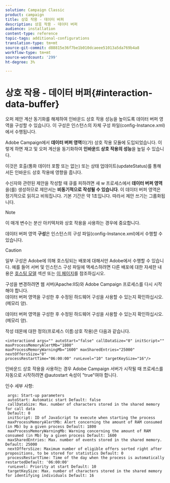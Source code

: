 ```yaml
---
solution: Campaign Classic
product: campaign
title: 상호 작용 - 데이터 버퍼
description: 상호 작용 - 데이터 버퍼
audience: installation
content-type: reference
topic-tags: additional-configurations
translation-type: tm+mt
source-git-commit: d88815e36f7be1b010dcaeee51013a5da769b4a8
workflow-type: tm+mt
source-wordcount: '299'
ht-degree: 3%

---
```



# 상호 작용 - 데이터 버퍼{#interaction-data-buffer}

오퍼 제안 계산 동기화를 해제하여 인바운드 상호 작용 성능을 높이도록 데이터 버퍼 영역을 구성할 수 있습니다. 이 구성은 인스턴스의 자체 구성 파일(config-Instance.xml)에서 수행됩니다.

Adobe Campaign에서 **데이터 버퍼 영역**&#x200B;이(가) 상호 작용 모듈에 도입되었습니다. 이렇게 하면 재고 및 오퍼 계산을 동기화하여 **인바운드 상호 작용의 성능**&#x200B;을 높일 수 있습니다.

이것은 호출(통화 데이터 포함 또는 없는) 또는 상태 업데이트(updateStatus)를 통해서든 인바운드 상호 작용에 영향을 줍니다.

수신자와 관련된 제안을 작성할 때 큐를 피하려면 새 w 프로세스에서 **데이터 버퍼 영역**&#x200B;을(를) 생성하므로 제안서는 **비동기적으로 작성될 수 있습니다**. 이 데이터 버퍼 영역은 정기적으로 읽히고 비워집니다. 기본 기간은 약 1초입니다. 따라서 제안 쓰기는 그룹화됩니다.

>[!NOTE]
>
>이 매개 변수는 분산 아키텍처와 상호 작용을 사용하는 경우에 중요합니다.

데이터 버퍼 영역 **구성**&#x200B;은 인스턴스의 구성 파일(config-Instance.xml)에서 수행할 수 있습니다.

>[!CAUTION]
>
>일부 구성은 Adobe에 의해 호스팅되는 배포에 대해서만 Adobe에서 수행할 수 있습니다. 예를 들어 서버 및 인스턴스 구성 파일에 액세스하려면 다른 배포에 대한 자세한 내용은 [호스팅 모델](../../installation/using/hosting-models.md) 섹션 또는 [이 페이지](../../installation/using/capability-matrix.md)를 참조하십시오.
>
>구성을 변경하려면 웹 서버(Apache:IIS)와 Adobe Campaign 프로세스를 다시 시작해야 합니다.\
>데이터 버퍼 영역을 구성한 후 수정된 하드웨어 구성을 사용할 수 있는지 확인하십시오. (메모리 양).


데이터 버퍼 영역을 구성한 후 수정된 하드웨어 구성을 사용할 수 있는지 확인하십시오. (메모리 양).

작성 데몬에 대한 정의(프로세스 이름:상호 작용)은 다음과 같습니다.

```
<interactiond args="" autoStart="false" callDataSize="0" initScript="" maxProcessMemoryAlertMb="1800"
maxProcessMemoryWarningMb="1600" maxSharedEntries="25000" nextOffersSize="0"
processRestartTime="06:00:00" runLevel="10" targetKeySize="16"/>
```

인바운드 상호 작용을 사용하는 경우 Adobe Campaign 서버가 시작될 때 프로세스를 자동으로 시작하려면 @autostart 속성이 &quot;true&quot;여야 합니다.

인수 세부 사항:

```
 args: Start-up parameters 
 autoStart: Automatic start Default: false 
 callDataSize: Max. number of characters stored in the shared memory for call data
 Default: 0 
 initScript: ID of JavaScript to execute when starting the process 
 maxProcessMemoryAlertMb: Alert concerning the amount of RAM consumed (in Mb) by a given process Default: 1800 
 maxProcessMemoryWarningMb: Warning concerning the amount of RAM consumed (in Mb) by a given process Default: 1600 
 maxSharedEntries: Max. number of events stored in the shared memory. Default: 25000 
 nextOffersSize: Maximum number of eligible offers sorted right after propositions, to be stored for statistics Default: 0 
 processRestartTime: Time of the day when the process is automatically restartedDefault: '06:00:00' 
 runLevel: Priority at start Default: 10 
 targetKeySize: Max. number of characters stored in the shared memory for identifying individuals Default: 16 
```

